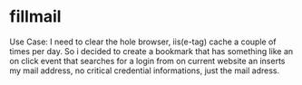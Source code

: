 # fillmail

Use Case: I need to clear the hole browser, iis(e-tag) cache a couple of times per day. So i decided to create a bookmark that has something like an on click event that searches for a login from on current website an inserts my mail address, no critical credential informations, just the mail adress. 
